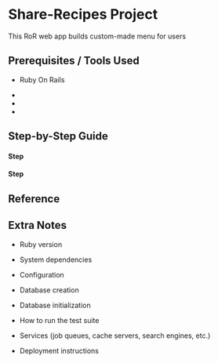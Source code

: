 
# Share-Recipes Project
This RoR web app builds custom-made menu for users

## Prerequisites / Tools Used

* Ruby On Rails 

*

*

*



## Step-by-Step Guide

#### Step 


#### Step



## Reference



## Extra Notes

* Ruby version

* System dependencies

* Configuration

* Database creation

* Database initialization

* How to run the test suite

* Services (job queues, cache servers, search engines, etc.)

* Deployment instructions

